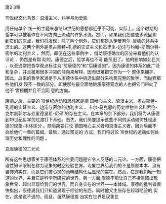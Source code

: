 第2 3章

19世纪文化背景：浪漫主义、科学与历史感

用任何单个 统一的主题来总结19世纪的思想都近乎不可能。实际上，这个时期的哲学可以被看作在不同方向上流动的许多水流。然而，如果我们把这些水流回溯 到它们的原点，我们将发现，除了两个例外，它们都是从伊曼努尔-康德的体系中流出的。这两个例外是奥古斯特•孔德的实证主义和杰里米-边沁与约翰-斯图尔特-密尔的功利主义 。然而，即便在这些事例中 ，借助康德确立的区分来看他们的认识论 ，仍然是有帮 助的。康德之后，哲学再也不可 能照旧了。他的影响如此巨大 ，以至通常把哲学观点标注为“前康德的”和“后康德的”。因为康德的体系如此广泛 和复杂，并且被用很多冲突的倾向来解释，因而很难把它作为一个 整体来拥护。因此，后来的哲学家满足于从康德体系中挑选出部分来构筑完整的哲学，而抛弃那些他们发 现不一致的部分。即使那些最全面地继承康德观念的人也把它们带向了他不 曾预期并且不会同 意的方向。

康德之后，主要的 19世纪运动和思想家是德 国唯心主义、浪漫主义、奥古斯特•孔德的实证主义、边沁与密尔的功利主义 、卡尔-马克思的历史唯物主义和索伦-克尔凯郭尔与弗里德里希-尼采 的存在主义。在本章的余下部分，我们将为从康德到19世纪哲学的过渡打下基础。首先，我们简要提示这些不同的运动如何处理康德的现象-本体区分 。随后简要讨论 德国唯心主义者和浪漫主义者，因为后面不会给他们一章的篇幅。最后，通过预览的 方式，我们将讨论 19世纪的运动如何处理历史和理性的问题 。

克服康德的二元论

所有这些思想家关于康德体系的主要问题是它令人反感的二元论。一方面，康德把理性知识限制在称为现象的时空经验世界。现象世界给我们的不是原原本本、没有装饰的实在，而是它们被心灵的范畴结构化后显现的实在。然而，它是我们唯一知道的世界，并且它是科学所研究的世界。另一方面,康德不能让自己不相信超出现象世界，超出显现给我们的世界，而自身实在的世界——本体域。康德的批判者很快指出，康德说我们只知道显现于经验的东西，同时他又主张存在超越经验的 实在，这是说不通的。而且，虽然康德提 出实在世界是现象世